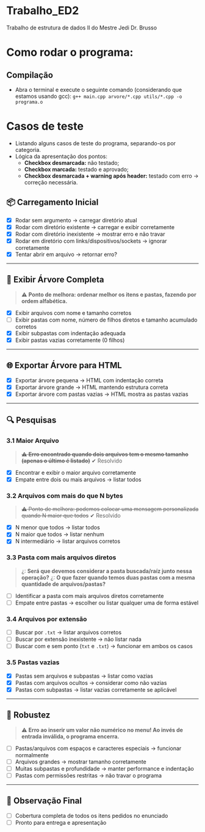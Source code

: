 # Trabalho_ED2
Trabalho de estrutura de dados II do Mestre Jedi Dr. Brusso

# Como rodar o programa:
## Compilação
- Abra o terminal e execute o seguinte comando (considerando que estamos usando gcc):
`
 g++ main.cpp arvore/*.cpp utils/*.cpp -o programa.o
`

# Casos de teste
- Listando alguns casos de teste do programa, separando-os por categoria.
- Lógica da apresentação dos pontos:
    - **Checkbox desmarcada:** não testado;
    - **Checkbox marcada:** testado e aprovado;
    - **Checkbox desmarcada + warning após header:** testado com erro -> correção necessária.

## 📦 Carregamento Inicial

- [x] Rodar sem argumento → carregar diretório atual
- [x] Rodar com diretório existente → carregar e exibir corretamente
- [x] Rodar com diretório inexistente → mostrar erro e não travar
- [x] Rodar em diretório com links/dispositivos/sockets → ignorar corretamente
- [x] Tentar abrir em arquivo -> retornar erro?

---

## 🌳 Exibir Árvore Completa
> :warning: **Ponto de melhora: ordenar melhor os itens e pastas, fazendo por ordem alfabética.**

- [x] Exibir arquivos com nome e tamanho corretos
- [ ] Exibir pastas com nome, número de filhos diretos e tamanho acumulado corretos
- [x] Exibir subpastas com indentação adequada
- [x] Exibir pastas vazias corretamente (0 filhos)

---

## 🌐 Exportar Árvore para HTML

- [x] Exportar árvore pequena → HTML com indentação correta
- [x] Exportar árvore grande → HTML mantendo estrutura correta
- [x] Exportar árvore com pastas vazias → HTML mostra as pastas vazias

---

## 🔍 Pesquisas

### 3.1 Maior Arquivo
> ~~:warning: **Erro encontrado quando dois arquivos tem o mesmo tamanho (apenas o último é listado)**~~
> ✔ Resolvido

- [x] Encontrar e exibir o maior arquivo corretamente
- [x] Empate entre dois ou mais arquivos → listar todos

### 3.2 Arquivos com mais do que N bytes
> ~~:warning: Ponto de melhora: podemos colocar uma mensagem personalizada quando N maior que todos~~
> ✔ Resolvido

- [x] N menor que todos → listar todos
- [x] N maior que todos → listar nenhum
- [x] N intermediário → listar arquivos corretos

### 3.3 Pasta com mais arquivos diretos
> ¿: **Será que devemos considerar a pasta buscada/raíz junto nessa operação?**
> ¿: **O que fazer quando temos duas pastas com a mesma quantidade de arquivos/pastas?**

- [ ] Identificar a pasta com mais arquivos diretos corretamente
- [ ] Empate entre pastas → escolher ou listar qualquer uma de forma estável

### 3.4 Arquivos por extensão

- [ ] Buscar por `.txt` → listar arquivos corretos
- [ ] Buscar por extensão inexistente → não listar nada
- [ ] Buscar com e sem ponto (`txt` e `.txt`) → funcionar em ambos os casos

### 3.5 Pastas vazias

- [x] Pastas sem arquivos e subpastas → listar como vazias
- [x] Pastas com arquivos ocultos → considerar como não vazias
- [x] Pastas com subpastas → listar vazias corretamente se aplicável

---

## 🚨 Robustez
> ⚠️ **Erro ao inserir um valor não numérico no menu! Ao invés de entrada inválida, o programa encerra.**
- [ ] Pastas/arquivos com espaços e caracteres especiais → funcionar normalmente
- [ ] Arquivos grandes → mostrar tamanho corretamente
- [ ] Muitas subpastas e profundidade → manter performance e indentação
- [ ] Pastas com permissões restritas → não travar o programa

---

## 📌 Observação Final

- [ ] Cobertura completa de todos os itens pedidos no enunciado
- [ ] Pronto para entrega e apresentação
